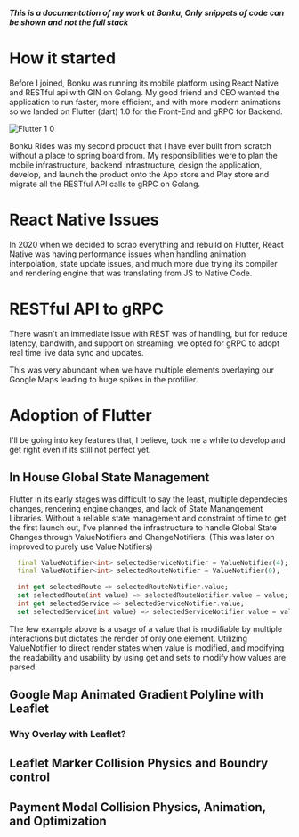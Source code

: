 ***This is a documentation of my work at Bonku, Only snippets of code can be shown and not the full stack***

# How it started
Before I joined, Bonku was running its mobile platform using React Native and RESTful api with GIN on Golang.
My good friend and CEO wanted the application to run faster, more efficient, and with more modern animations so we landed on Flutter (dart) 1.0 for the Front-End and gRPC for Backend.

![Flutter 1 0](https://github.com/user-attachments/assets/63dbad40-7efd-427b-9882-5763d1f09e16)

Bonku Rides was my second product that I have ever built from scratch without a place to spring board from.
My responsibilities were to plan the mobile infrastructure, backend infrastructure, design the application, develop, and launch the product onto the App store and Play store and migrate all the RESTful API calls to gRPC on Golang.

# React Native Issues
In 2020 when we decided to scrap everything and rebuild on Flutter, React Native was having performance issues when handling animation interpolation, state update issues, and much more due trying its compiler and rendering engine that was translating from JS to Native Code.

# RESTful API to gRPC
There wasn't an immediate issue with REST was of handling, but for reduce latency, bandwith, and support on streaming, we opted for gRPC to adopt real time live data sync and updates.

This was very abundant when we have multiple elements overlaying our Google Maps leading to huge spikes in the profilier.

# Adoption of Flutter
I'll be going into key features that, I believe, took me a while to develop and get right even if its still not perfect yet.

## In House Global State Management
Flutter in its early stages was difficult to say the least, multiple dependecies changes, rendering engine changes, and lack of State Manangement Libraries.
Without a reliable state management and constraint of time to get the first launch out, I've planned the infrastructure to handle Global State Changes through ValueNotifiers and ChangeNotifiers. (This was later on improved to purely use Value Notifiers)
```dart
  final ValueNotifier<int> selectedServiceNotifier = ValueNotifier(4);
  final ValueNotifier<int> selectedRouteNotifier = ValueNotifier(0);

  int get selectedRoute => selectedRouteNotifier.value;
  set selectedRoute(int value) => selectedRouteNotifier.value = value;
  int get selectedService => selectedServiceNotifier.value;
  set selectedService(int value) => selectedServiceNotifier.value = value;

```
The few example above is a usage of a value that is modifiable by multiple interactions but dictates the render of only one element.
Utilizing ValueNotifier to direct render states when value is modified, and modifying the readability and usability by using get and sets to modify how values are parsed.

## Google Map Animated Gradient Polyline with Leaflet

### Why Overlay with Leaflet?

## Leaflet Marker Collision Physics and Boundry control

## Payment Modal Collision Physics, Animation, and Optimization



